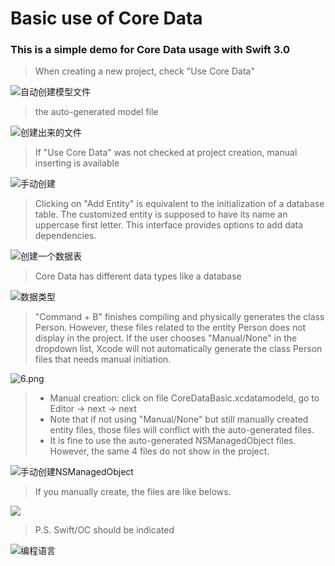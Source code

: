 # Basic use of Core Data

### This is a simple demo for Core Data usage with Swift 3.0 


> When creating a new project, check "Use Core Data"
> 
![自动创建模型文件](http://upload-images.jianshu.io/upload_images/3873004-22674d6bf7b0bd04.jpg?imageMogr2/auto-orient/strip%7CimageView2/2/w/1240)

> the auto-generated model file

![创建出来的文件](http://upload-images.jianshu.io/upload_images/3873004-99d5db789d967547.png?imageMogr2/auto-orient/strip%7CimageView2/2/w/1240)

> If "Use Core Data" was not checked at project creation, manual inserting is available

![手动创建](http://upload-images.jianshu.io/upload_images/3873004-251764adcf0b0974.png?imageMogr2/auto-orient/strip%7CimageView2/2/w/1240)

> Clicking on "Add Entity" is equivalent to the initialization of a database table. The customized entity is supposed to have its name an uppercase first letter. This interface provides options to add data dependencies.

![创建一个数据表](http://upload-images.jianshu.io/upload_images/3873004-c1e7ddcc0bc1119c.png?imageMogr2/auto-orient/strip%7CimageView2/2/w/1240)


> Core Data has different data types like a database

![数据类型](http://upload-images.jianshu.io/upload_images/3873004-79805e0cf409be6d.png?imageMogr2/auto-orient/strip%7CimageView2/2/w/1240)

> "Command + B" finishes compiling and physically generates the class Person. However, these files related to the entity Person does not display in the project. If the user chooses "Manual/None" in the dropdown list, Xcode will not automatically generate the class Person files that needs manual initiation.

![6.png](http://upload-images.jianshu.io/upload_images/3873004-f173f833442ef047.png?imageMogr2/auto-orient/strip%7CimageView2/2/w/1240)

> * Manual creation: click on file CoreDataBasic.xcdatamodeld, go to Editor -> next -> next
> * Note that if not using "Manual/None" but still manually created entity files, those files will conflict with the auto-generated files.
> * It is fine to use the auto-generated NSManagedObject files. However, the same 4 files do not show in the project.

![手动创建NSManagedObject](http://upload-images.jianshu.io/upload_images/3873004-2b736bc1c5123364.png?imageMogr2/auto-orient/strip%7CimageView2/2/w/1240)

> If you manually create, the files are like belows.

![](http://upload-images.jianshu.io/upload_images/3873004-46c932fe20e13aff.png?imageMogr2/auto-orient/strip%7CimageView2/2/w/1240)


> P.S. Swift/OC should be indicated

![编程语言](http://upload-images.jianshu.io/upload_images/3873004-03e56a90691514a8.png?imageMogr2/auto-orient/strip%7CimageView2/2/w/1240)
